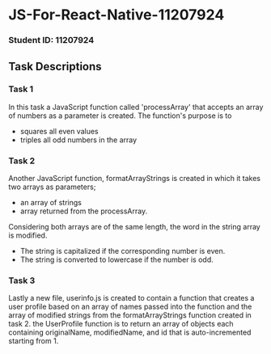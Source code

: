 # JS-For-React-Native-11207924

### Student ID: 11207924

## Task Descriptions

### Task 1
In this task a JavaScript function called 'processArray' that accepts an array of numbers as a parameter is created. The function's purpose is to
- squares all even values 
- triples all odd numbers in the array 

### Task 2
Another JavaScript function, formatArrayStrings  is created in which it takes two arrays as parameters; 
- an array of strings 
- array returned from the processArray. 

Considering both arrays are of the same length, the word in the string array is modified. 
- The string is capitalized if the corresponding number is even.
- The string is converted to lowercase if the number is odd.

### Task 3
Lastly a new file, userinfo.js is created to contain a function that creates a user profile based on an array of names passed into the function and the array of modified strings from the formatArrayStrings function created in task 2. the UserProfile function is to return an array of objects  each containing originalName, modifiedName, and id that is auto-incremented starting from 1.